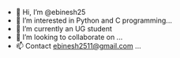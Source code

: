 - 👋 Hi, I’m @ebinesh25
- 👀 I’m interested in Python and C programming...
- 🌱 I’m currently an UG student 
- 💞️ I’m looking to collaborate on ...
- 📫 Contact ebinesh2511@gmail.com ...

<!---
ebinesh25/ebinesh25 is a ✨ special ✨ repository because its `README.md` (this file) appears on your GitHub profile.
You can click the Preview link to take a look at your changes.
--->
